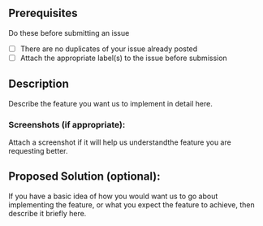 ## Prerequisites

Do these before submitting an issue

- [ ] There are no duplicates of your issue already posted
- [ ] Attach the appropriate label(s) to the issue before submission

## Description

Describe the feature you want us to implement in detail here.

### Screenshots (if appropriate):

Attach a screenshot if it will help us understandthe feature you are requesting better.

## Proposed Solution (optional):

If you have a basic idea of how you would want us to go about implementing the feature, or what you expect the feature
to achieve, then describe it briefly here.
